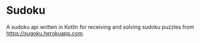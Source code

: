 # Sudoku
A sudoku api written in Kotlin for receiving and solving sudoku puzzles from https://sugoku.herokuapp.com.
